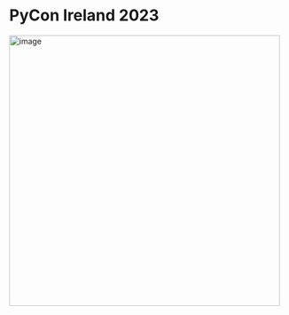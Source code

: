 # PyCon Ireland 2023

<img width="488" alt="image" src="https://github.com/royn5618/PyConIreland_23/assets/33963924/2a025327-1497-4054-b2f6-f84b8db7c83e">

